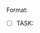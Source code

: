 Format:
- [ ] TASK: <title> (id: T-####)
Why: <1–2 line rationale>
Deliverables: <files / endpoints / artifacts>
Acceptance:
  - <verifiable check>
Depends on: T-####, …
Estimate: S/M/L (S≦2h, M≦1d, L≦3d)
Owner: (unset)
DoD (global): tests passing, docs updated, no schema drift, lint/format clean.
Tags: [core] [api] [db] [math] [adapter] [ui] [ops] [tests]

# Sprint 0 — Project Bootstrap

- [ ] TASK: Bootstrap IndyCalculator Environment (id: T-0001)
Why: Establish the mandated Python venv, dependency pins, and local tooling baseline.
Deliverables: requirements.txt, docs/setup.md, .env.example, pyproject.toml or ruff/black config files.
Acceptance:
  - `docs/setup.md` documents creating the `IndyCalculator` venv, installing pinned requirements, and running `uvicorn app.main:app --reload`.
  - requirements.txt includes pinned versions for FastAPI, SQLAlchemy, Celery, Redis-py, Pandas, NumPy, statsmodels, httpx, tenacity, pytest, black, ruff.
  - `.env.example` lists required env vars (ESI client creds, Postgres DSN, Redis URL) without secrets.
  - Lint/format configs reference the `IndyCalculator` interpreter path.
Estimate: M
Owner: (unset)
Tags: [core] [ops]

- [ ] TASK: Scaffold FastAPI Service Skeleton (id: T-0002)
Why: Provide the service boundary that separates stateful orchestration from the stateless math core.
Deliverables: app/main.py, app/api/__init__.py, app/dependencies.py, app/math/__init__.py, app/config.py, tests/api/test_health.py.
Acceptance:
  - FastAPI app exposes `/health/live`, `/health/ready`, `/health/startup` returning the expected status codes.
  - `app/math` package exports placeholder pure functions with no external imports beyond stdlib/typing.
  - `tests/api/test_health.py` passes via `pytest` in the IndyCalculator venv.
Depends on: T-0001
Estimate: M
Owner: (unset)
Tags: [core] [api] [math]

- [ ] TASK: Establish Postgres Schema & Alembic Migrations (id: T-0003)
Why: Create the durable data model required for rolling averages, reservations, and auditability.
Deliverables: alembic.ini, migrations/env.py, migrations/versions/*_initial_schema.py, docs/schema.md.
Acceptance:
  - Initial migration creates tables `inventory`, `inventory_by_loc`, `acquisitions`, `consumptions`, `industry_jobs`, `buy_orders`, `orderbook_snapshots`, `consumption_log` with keys/indexes per plan.
  - Monetary columns use `NUMERIC(28,4)` and quantity columns use `NUMERIC(20,2)`.
  - Migration adds `inventory_coverage_view` view aggregating location buckets.
  - `alembic upgrade head` runs cleanly against a fresh Postgres container.
Depends on: T-0001, T-0002
Estimate: L
Owner: (unset)
Tags: [db] [ops]

- [ ] TASK: One-shot SDE Folder Loader (id: T-0034)
Why: Make SDE imports effortless by pointing at extracted SDE directory.
Deliverables: utils/load_sde_dir.py and tests/utils/test_load_sde_dir.py.
Acceptance:
  - Running `python utils/load_sde_dir.py /path/to/sde` discovers typeIDs.yaml and industryBlueprints.yaml and runs importer in correct order.
  - `--no-db` supported to skip upserts.
Estimate: S
Owner: (unset)
Tags: [db] [ops]

# Sprint 3 — SDE Auto-Download & UX polish

- [ ] TASK: SDE Auto-Downloader + Loader CLI (id: T-0035)
Why: One-command tool that fetches the latest CCP SDE, decompresses, parses, and upserts into Postgres.
Deliverables: utils/fetch_and_load_sde.py (CLI), docs/sde_auto.md, tests/utils/test_fetch_and_load_sde.py (offline fixtures).
Acceptance:
  - Running `python utils/fetch_and_load_sde.py` discovers the latest version from https://developers.eveonline.com/static-data, downloads typeIDs + industryBlueprints archives, verifies checksums (when available), decompresses, and invokes manage_sde.update in the correct order.
  - Supports flags: `--version vYYYY.MM.DD`, `--dir <path>` for temp/output, `--no-db` to skip upserts, `--force` to re-download.
  - Resilient networking: retries with backoff + jitter, progress output, resumes partial downloads when possible.
Estimate: M
Owner: (unset)
Tags: [ops]

- [ ] TASK: SDE Downloader Networking + Proxy Support (id: T-0036)
Why: Ensure reliable downloads in corporate/proxy environments.
Deliverables: downloader honors `HTTP_PROXY`/`HTTPS_PROXY` envs, configurable timeout, retry policy; tests with mocked HTTP.
Acceptance:
  - Downloader uses proxies when env vars present; fails gracefully with actionable error when unreachable.
  - Unit tests cover success, 404, and retry scenarios using recorded fixtures.
Estimate: S
Owner: (unset)
Tags: [ops] [tests]

- [ ] TASK: SDE Integrity & Attribution (id: T-0037)
Why: Ensure integrity and proper attribution for redistributed subsets.
Deliverables: checksum verification logic (sha256/sha1 when published), docs/ATTRIBUTION.md with CCP SDE notice, version manifest persisted.
Acceptance:
  - Loader rejects mismatched checksums unless `--force` is provided.
  - Attribution doc exists and version manifest updated per import.
Estimate: S
Owner: (unset)
Tags: [ops] [docs]

- [ ] TASK: README Quickstart (SDE + Frontend) (id: T-0038)
Why: Provide a short path for new contributors without Docker.
Deliverables: README section with commands: create venv, install reqs, run Postgres, `fetch_and_load_sde.py`, alembic upgrade, uvicorn, and Vite dev.
Acceptance:
  - Steps copy-paste cleanly on a fresh machine and result in a working UI with live prices and loaded SDE subsets.
Estimate: S
Owner: (unset)
Tags: [docs]

# Sprint 4 — Local SDE Ingest + Calculator/BOM UX

- [ ] TASK: SDE Local Loader (load-local CLI) (id: T-0039)
Why: Allow manual local SDE refresh without network; load from `data/SDE/_downloads/` and (re)populate DB subset.
Deliverables: `utils/manage_sde.py load-local` command, logs and summary.
Acceptance:
  - Validates presence of YAML or JSON (prefers YAML) under `data/SDE/_downloads/`.
  - Parses subset only: T2 frigates/cruisers blueprints/products; reactions (moongoo→advanced mats→components); structures (Raitaru, Tatara, Athanor, Azbel), rigs, service modules; IDs (system/region/constellation).
  - Idempotent upsert; summary counts + version/hash printed.
Depends on: T-0015, T-0030
Estimate: M
Owner: (unset)
Tags: [db] [ops]

- [ ] TASK: SDE Subset Schema Extensions (id: T-0040)
Why: Persist required subsets not covered by existing tables.
Deliverables: Alembic migration(s) for `structures` enrichments, `rigs`, `services`, `universe_ids` (system/region/constellation), and reaction links if needed.
Acceptance:
  - Tables created with PK/FK indexes; upserts supported.
  - Migrations run cleanly on empty DB.
Depends on: T-0003
Estimate: M
Owner: (unset)
Tags: [db]

- [ ] TASK: SDE Local Loader Tests (id: T-0041)
Why: Validate parsing + upsert using tiny fixture files.
Deliverables: fixtures under `tests/fixtures/sde/`, tests for `load-local` happy path and idempotency.
Acceptance:
  - First run inserts subset rows; second run produces no duplicates.
Depends on: T-0039, T-0040
Estimate: S
Owner: (unset)
Tags: [tests]

- [ ] TASK: Docs — Local-Only SDE Workflow (id: T-0042)
Why: Document manual refresh procedure for contributors.
Deliverables: README + plan.md updates describing `load-local`, required files/paths, and subset scope.
Acceptance:
  - Copy-paste steps produce a refreshed subset DB on a clean repo.
Depends on: T-0039
Estimate: S
Owner: (unset)
Tags: [docs]

- [ ] TASK: Calculator Selectors & Presets (id: T-0043)
Why: Provide UI controls for ship class/size, structures, rigs, skills with sensible defaults.
Deliverables: React controls (toggles/dropdowns), default state pre-seeded (dummy char @5, Tatara+T1 rigs, Raitaru ME rigs, Nitrogen Fuel Blocks sample).
Acceptance:
  - Changing selectors updates displayed materials and job time immediately.
Depends on: T-0020, T-0021
Estimate: M
Owner: (unset)
Tags: [ui]

- [ ] TASK: Rolling-Average Valuation for On-Hand (id: T-0077)
Why: Use rolling-average costs for all on-hand inventory; eliminate snapshot pricing for holdings.
Deliverables: inventory valuation service using `acquisitions/consumptions` ledgers; endpoints to return valued on-hand by `type_id`.
Acceptance:
  - Given acquisition and consumption events, service returns correct rolling-average and quantity; determinism tests cover edge cases.
Depends on: T-0003 (schema), T-0004 (math), T-0007 (ESI sync)
Estimate: M
Owner: (unset)
Tags: [db] [math] [api] [tests]

- [ ] TASK: Live WIP/Jobs Tracking from ESI (id: T-0078)
Why: Count “in production” items correctly in coverage/needs and planning.
Deliverables: ESI sync extension to compute WIP outputs per job (by product `type_id`, remaining runs, output_qty) and expose `/inventory/wip`.
Acceptance:
  - WIP reflects ESI queued/active jobs; delivered jobs decrement WIP and increment on-hand; idempotent updates.
Depends on: T-0005 (ESI), T-0007 (workers)
Estimate: M
Owner: (unset)
Tags: [adapter] [db] [api]

- [ ] TASK: Weekly Run Planner (Global Cutoff + Staggered Starts) (id: T-0079)
Why: Plan runs over a 7‑day window with a global cutoff and staggered job starts across characters.
Deliverables: planning service that accepts cutoff + roster and returns per-character run schedule (start time, job, runs) honoring slots and integer batches.
Acceptance:
  - Planner output respects slots, cutoff, integer batches; unit tests validate schedules across sample rosters.
Depends on: T-0078 (WIP), T-0077 (valuation)
Estimate: L
Owner: (unset)
Tags: [math] [api] [tests]

- [ ] TASK: Builder Recommender (Assign Jobs by Skills/Bonuses/Slots) (id: T-0080)
Why: Choose best character + facility for each job based on skills, structure bonuses, and available slots.
Deliverables: recommender that scores assignments and outputs a per-character queue; API endpoint `/plan/recommend`.
Acceptance:
  - Recommender assigns jobs deterministically given fixed inputs; tests cover skill/rig variations and slot limits.
Depends on: T-0066 (structures/roles), T-0079 (planner)
Estimate: L
Owner: (unset)
Tags: [math] [api] [tests]

- [ ] TASK: UI — Character Order & Weekly Needs vs On‑Hand+WIP (id: T-0081)
Why: Let users order characters and visualize weekly needs versus on-hand and WIP.
Deliverables: UI controls to order characters; stacked bars for needs vs on-hand and WIP; binds to planner + valuation endpoints.
Acceptance:
  - Changing character order reflows schedules; chart shows needs reduced by on-hand/WIP; state persists.
Depends on: T-0077, T-0078, T-0079
Estimate: M
Owner: (unset)
Tags: [ui] [api]

- [ ] TASK: Costing Policy Enforcement (RA for holdings; Spot for shortfalls) (id: T-0082)
Why: Enforce policy: rolling-average for on-hand; snapshot/spot only for deficits.
Deliverables: costing service update to separate on-hand valuation (RA) from shortfall priced via quotes; docs section in plan.md.
Acceptance:
  - Cost outputs use RA for on-hand and spot (with timestamp) for deficits; tests verify mixed scenarios.
Depends on: T-0077, T-0017 (quotes)
Estimate: M
Owner: (unset)
Tags: [math] [api] [docs] [tests]

- [ ] TASK: CEO OAuth + API Key Persistence (id: T-0083)
Why: Allow corporation leadership to authorize ESI scopes and keep their CEO API access connected to IndyCalculator.
Deliverables: OAuth client configuration for EULine/EVE SSO with full-scope CEO permissions, persistent token/key storage in the backend, session-backed login flow exposed via the API, `.env.example` updates, and a frontend login/authorization screen that drives the flow end-to-end.
Acceptance:
  - Initiating login from the app UI opens the OAuth screen, lets the user pick a character, and returns showing the active character with granted scopes.
  - Access/refresh tokens (or API key payload) are encrypted/persisted so the CEO stays authenticated across browser sessions and server restarts.
  - Backend endpoints expose login status and refresh tokens automatically before expiry; manual logout clears stored credentials.
Depends on: T-0001, T-0002, T-0031
Estimate: L
Owner: (unset)
Tags: [api] [ui] [ops]

- [ ] TASK: Calculator Math Wiring to Endpoints (id: T-0044)
Why: Ensure live math reflects UI changes.
Deliverables: Frontend calls to backend math endpoints where applicable; fallback to pure functions for local interactions.
Acceptance:
  - Materials/time recompute deterministically on skill/rig/structure changes; network errors fall back gracefully.
Depends on: T-0008, T-0020
Estimate: M
Owner: (unset)
Tags: [ui] [api]

- [ ] TASK: Calculator UI Tests (id: T-0045)
Why: Guard against regressions.
Deliverables: Vitest/RTL tests for selectors affecting outputs; snapshot for default preset.
Acceptance:
  - Toggling skills/rigs/structures changes totals deterministically in tests.
Depends on: T-0043
Estimate: S
Owner: (unset)
Tags: [ui] [tests]

- [ ] TASK: T2 BOM Selector & Tree View (id: T-0046)
Why: Allow selecting any T2 frigate/cruiser and view its full BOM tree.
Deliverables: Searchable selector (DB-backed) and BOM tree component.
Acceptance:
  - Selecting a hull renders materials/components/reactions tree from SDE subset.
Depends on: T-0039, T-0040
Estimate: M
Owner: (unset)
Tags: [ui] [db]

- [ ] TASK: BOM Costing & Rolling Average (id: T-0047)
Why: Show costs using consume-only costing and rolling averages.
Deliverables: Backend endpoint/service to compute BOM costs; UI display components.
Acceptance:
  - Costs match deterministically for fixed inputs; excess capitalization respected.
Depends on: T-0004, T-0046
Estimate: M
Owner: (unset)
Tags: [math] [api] [ui]

- [ ] TASK: BOM Stability Tests (id: T-0048)
Why: Ensure numbers are stable for known hulls.
Deliverables: Unit/integration tests with seeded data for a known T2 hull.
Acceptance:
  - BOM and cost totals assert exact values with fixed fixtures.
Depends on: T-0047
Estimate: S
Owner: (unset)
Tags: [tests]

- [ ] TASK: Market Snapshots Table & Ingest Job (id: T-0049)
Why: Store periodic price/depth snapshots for charts.
Deliverables: Migration for `market_snapshots` (or reuse `orderbook_snapshots`), worker ingest job with polite cadence.
Acceptance:
  - Job writes rows on schedule; respects RateLimiter.
Depends on: T-0005, T-0012
Estimate: M
Owner: (unset)
Tags: [db] [ops] [adapter]

- [ ] TASK: Snapshots Query API (id: T-0050)
Why: Serve recent history to the UI.
Deliverables: GET `/prices/history?type_id=&region_id=&days=`; tests.
Acceptance:
  - Returns recent series with timestamps; supports pagination/limit.
Depends on: T-0049
Estimate: S
Owner: (unset)
Tags: [api]

- [ ] TASK: Price History Mini Chart (id: T-0051)
Why: Visualize recent prices on the calculator page.
Deliverables: React mini chart (sparklines or simple line chart) bound to snapshots API.
Acceptance:
  - Chart renders from fixtures in dev and real API in prod.
Depends on: T-0050
Estimate: S
Owner: (unset)
Tags: [ui]

- [ ] TASK: Market Snapshots Tests (id: T-0052)
Why: Validate worker/API/chart end-to-end.
Deliverables: Worker job unit test with faked provider; API test; UI fixture test.
Acceptance:
  - Rows produced; API returns expected points; chart renders with fixture data.
Depends on: T-0049, T-0050, T-0051
Estimate: M
Owner: (unset)
Tags: [tests]

- [ ] TASK: Pane Manager (drag/resize/reflow) (id: T-0053)
Why: Provide draggable, resizable overlay panels.
Deliverables: Pane manager component with open/close/drag/resize/stack, responsive reflow.
Acceptance:
  - Multiple panes can open and share space sensibly; keyboard/mouse interactions work.
Depends on: T-0043
Estimate: M
Owner: (unset)
Tags: [ui]

- [ ] TASK: Domain Panes (Structures, Analytics, Materials) (id: T-0054)
Why: Surface detailed controls and insights.
Deliverables: Three panes wired to existing endpoints and calculator state.
Acceptance:
  - Structures Config, Analytics (indicators/SPP⁺), and Materials (coverage) panes function and reflect current selection.
Depends on: T-0053, T-0008, T-0017
Estimate: M
Owner: (unset)
Tags: [ui] [api]

- [ ] TASK: Pane State Persistence (id: T-0055)
Why: Restore pane layout on reload.
Deliverables: Backend persistence (e.g., `/ui/state`), frontend save/restore hooks.
Acceptance:
  - Reload restores open panes and sizes/positions.
Depends on: T-0053
Estimate: S
Owner: (unset)
Tags: [ui] [api]

- [ ] TASK: Pane Interaction Tests (id: T-0056)
Why: Ensure deterministic drag/resize/stack behavior.
Deliverables: Component tests for pane manager interactions.
Acceptance:
  - Open/close/drag/resize pass in CI with stable outcomes.
Depends on: T-0053
Estimate: S
Owner: (unset)
Tags: [ui] [tests]

- [ ] TASK: Background Nodes Param Refactor (id: T-0057)
Why: Allow tuning density/velocity/filament amplitude/gradient.
Deliverables: Background component props and config hook.
Acceptance:
  - Defaults applied via config; values can be overridden by panes.
Depends on: —
Estimate: S
Owner: (unset)
Tags: [ui]

- [ ] TASK: Background Defaults (Blue→Purple, 2× density) (id: T-0058)
Why: Match EVE star map vibe.
Deliverables: Update defaults to blue→purple gradient, ~2× density, slightly faster motion.
Acceptance:
  - Visual review shows denser field and new gradient.
Depends on: T-0057
Estimate: S
Owner: (unset)
Tags: [ui]

- [ ] TASK: Background Visual Snapshot Test (id: T-0059)
Why: Detect regressions in visuals.
Deliverables: Lightweight screenshot/snapshot test of canvas params (mocked).
Acceptance:
  - Test confirms parameterization and default config applied.
Depends on: T-0057, T-0058
Estimate: S
Owner: (unset)
Tags: [tests]

- [ ] TASK: Cross-Cutting E2E Acceptance (id: T-0060)
Why: Verify integration: calculator reactivity, SDE ingest, snapshots rendering.
Deliverables: Scripted checklist or smoke tests that toggle skills/structures/rigs; run SDE load-local; render price chart for selected hull.
Acceptance:
  - All checks pass; provider snapshots respect rate limits.
Depends on: T-0039, T-0045, T-0052
Estimate: M
Owner: (unset)
Tags: [ops] [ui] [db]

- [ ] TASK: Auto SDE Detect & Load (id: T-0061)
Why: Eliminate manual CLI by watching `data/SDE/_downloads/` and auto-loading new SDE snapshots into the subset DB.
Deliverables: `app/sde_autoload.py` (finder + needs_update + load_if_new), API startup scheduler hook (APScheduler) to scan on boot and every 6h; tests with fixtures (zip and yaml).
Acceptance:
  - On startup, if a new SDE (YAML/JSON or supported ZIP) is present, loader parses subset and upserts idempotently.
  - Subsequent scans skip when manifest checksum matches; logs summary counts.
Depends on: T-0039, T-0040, T-0041
Estimate: M
Owner: (unset)
Tags: [ops] [db]

- [ ] TASK: Full Industry SDE Ingest (subset) (id: T-0062)
Why: Populate DB with all materials/components/minerals used along the T2 frigate/cruiser chain plus universe IDs.
Deliverables: manage_sde.load_local enhancements to compute `industry_materials` from blueprints, upsert all blueprints in subset, and upsert `universe_ids` from map YAMLs; migrations; endpoint to query materials.
Acceptance:
  - After dropping SDE into `data/SDE/_downloads`, autoload populates `type_ids`, `blueprints`, `industry_materials`, and `universe_ids`.
  - Idempotent upserts; summary counts logged.
Depends on: T-0039, T-0040, T-0061
Estimate: M
Owner: (unset)
Tags: [db] [ops] [api]

# Sprint 5 — Systems/Structures + Ship Basket UI

- [ ] TASK: EVE Uni UX Review + UI Plan (id: T-0063)
Why: Align frontend with EVE Uni industry flow (facilities→roles→rigs→jobs).
Deliverables: docs/ui/industry_plan.md summarizing patterns + UI wireframes.
Acceptance:
  - Doc lists screen sections and interactions; maps to tasks T-0064..T-0072.
Depends on: —
Estimate: S
Owner: (unset)
Tags: [docs] [ui]

- [ ] TASK: Systems Page — System Bars (id: T-0064)
Why: Visualize systems and their system cost indices as bars.
Deliverables: /systems route, bar component, API call.
Acceptance:
  - Lists systems with name + current cost index; expand-on-click area renders below bar.
  - Uses cached indices and respects rate/TTL per Constitution §9 and Spec §Constraints.
Depends on: T-0040 (universe_ids), T-0018 (caching)
Estimate: M
Owner: (unset)
Tags: [ui] [api]

- [ ] TASK: Add System — Search + Select (id: T-0065)
Why: Add systems from DB to user’s facility list.
Deliverables: searchable selector (universe_ids), POST `/state/ui` persistence.
Acceptance:
  - Search returns systems; adding persists; reload restores the list.
Depends on: T-0064, T-0055
Estimate: S
Owner: (unset)
Tags: [ui] [api]

- [ ] TASK: Structures + Roles (id: T-0066)
Why: Attach structures to a system and choose industry role (Manufacturing, Reactions, Refining, Science).
Deliverables: dropdowns for structure type + role; per‑role form placeholders.
Acceptance:
  - “+ Add Structure” opens controls; selection persists under system bar.
Depends on: T-0065, T-0040
Estimate: M
Owner: (unset)
Tags: [ui] [api]

- [ ] TASK: Rigs Mapping + Persistence (id: T-0067)
Why: Offer role‑appropriate rig options and save them.
Deliverables: rig list (rigs table), selection UI, POST `/state/ui` updates.
Acceptance:
  - Rigs shown per structure/role; saved and restored on reload.
Depends on: T-0066, T-0040
Estimate: S
Owner: (unset)
Tags: [ui] [db]

- [ ] TASK: Systems API (id: T-0068)
Why: Serve systems + cost indices for UI.
Deliverables: GET `/systems` returns id/name/index; tests.
Acceptance:
  - Returns cached indices with <150ms P95; pagination supported.
  - Provider/resource access follows Constitution §3/§9 (cache windows, backoff/jitter).
Depends on: T-0040, T-0018
Estimate: S
Owner: (unset)
Tags: [api]

- [ ] TASK: Ship Search + Basket (id: T-0069)
Why: Add ships to a build basket.
Deliverables: search component; basket item UI; state persistence.
Acceptance:
  - Selecting a ship adds a bar; reload restores basket via `/state/ui` (Constitution §11 persistence UX).
Depends on: T-0046, T-0055
Estimate: M
Owner: (unset)
Tags: [ui]

- [ ] TASK: Expandable BOM UI (id: T-0070)
Why: Expand/collapse reactions → components → raw materials.
Deliverables: tree component bound to `/bom/tree`.
Acceptance:
  - Expand/collapse works; performance acceptable on typical hulls.
Depends on: T-0046
Estimate: M
Owner: (unset)
Tags: [ui]

- [ ] TASK: Market Metrics on Ship Bar (id: T-0071)
Why: Show mid/volume/spread for selected ship.
Deliverables: bind `/prices/history` + quote endpoint; mini chart.
Acceptance:
  - Chart renders; metrics update within 150ms P95 from cache.
Depends on: T-0050, T-0017, T-0018
Estimate: S
Owner: (unset)
Tags: [ui] [api]

- [ ] TASK: Grand Profit/Cost Summary (id: T-0072)
Why: Live summary of total build cost, projected sale, and profit.
Deliverables: summary bar component; combine basket items; fees/rigs/skills inputs.
Acceptance:
  - Updates deterministically on ship qty/rig/skill changes (Constitution §8 determinism tests).
Depends on: T-0069, T-0047
Estimate: M
Owner: (unset)
Tags: [ui] [math]

- [ ] TASK: Live Interaction Wiring (id: T-0073)
Why: Ensure changes propagate through math and state.
Deliverables: hooks to recompute materials/time on rig/structure/skill changes; debounce + caching.
Acceptance:
  - Inputs update BOM and summary within 200ms; state persists.
Depends on: T-0066, T-0067, T-0069, T-0072
Estimate: M
Owner: (unset)
Tags: [ui]

- [ ] TASK: Visual Polish (icons + palette overlays) (id: T-0074)
Why: Improve legibility and brand fit.
Deliverables: ship icon overlay with palette gradients; hover/focus states.
Acceptance:
  - Bars show icons/gradients; passes contrast checks.
Depends on: T-0069
Estimate: S
Owner: (unset)
Tags: [ui]

- [ ] TASK: Populate Rigs from SDE Mapping (id: T-0075)
Why: Replace fallback rigs with real entries sourced from SDE/group mappings.
Deliverables: parser to identify rig items by group/category; upsert into `rigs`; role mapping table or rules.
Acceptance:
  - `/structures/rigs` returns DB-sourced rigs per role; fallback no longer used when DB populated.
Depends on: T-0039, T-0040
Estimate: M
Owner: (unset)
Tags: [db] [ops]

- [ ] TASK: Enhanced System Selector (id: T-0076)
Why: Improve usability when adding systems.
Deliverables: search with pagination, filter by region/constellation; keyboard navigation.
Acceptance:
  - Selector lists multiple results and supports arrow/enter; filters by region/constellation.
Depends on: T-0068
Estimate: S
Owner: (unset)
Tags: [ui]

- [ ] TASK: Implement Math Core Primitives with Determinism Tests (id: T-0004)
Why: Encode consume-only costing and lead-time–aware SPP⁺ as pure, testable functions.
Deliverables: indy_math/costing.py, indy_math/spp.py, indy_math/indicators.py, tests/math/test_costing.py, tests/math/test_spp.py, tests/math/test_indicators.py.
Acceptance:
  - `cost_item` handles on-hand consumption, recursive make steps, excess capitalization, and fee pro-rating exactly as described in the constitution.
  - `spp_lead_time_aware` returns identical outputs for repeated runs with identical inputs; tests include zero-depth and high-depth edge cases.
  - Indicator utilities compute moving averages, Bollinger bands, and depth summaries with validation on insufficient data.
  - Math tests achieve 100% coverage of ISK-affecting code paths and run without touching network/DB.
Depends on: T-0002
Estimate: L
Owner: (unset)
Tags: [math] [tests]

- [ ] TASK: Build Provider Adapter Interfaces with Retry/Backoff (id: T-0005)
Why: Encapsulate ESI and price providers with guardrails for cache windows, rate limits, and failover.
Deliverables: app/providers/base.py, app/providers/esi.py, app/providers/adam4eve.py, app/providers/fuzzwork.py, tests/providers/test_contracts.py, docs/providers.md.
Acceptance:
  - Adapters expose typed interfaces matching the plan (jobs, assets, skills, cost indices, price quotes).
  - Exponential backoff with full jitter is applied; exceeding retry threshold raises a circuit-breaker exception.
  - Adapter responses are validated against Pydantic models and reject schema drift.
  - Contract tests use recorded fixtures (no live calls) and simulate rate-limit and failure scenarios.
Depends on: T-0002
Estimate: L
Owner: (unset)
Tags: [adapter] [core] [tests]

- [ ] TASK: Configure Redis Caching & Settings (id: T-0006)
Why: Enforce the required TTLs, last-good fallbacks, and cache-aside strategy for hot paths.
Deliverables: app/cache.py, app/settings.py updates, redis/keys.md, tests/cache/test_cache_policy.py.
Acceptance:
  - Redis helper supports namespaced keys (`price:{provider}:{region}:{type}`, etc.) with TTLs 900s/86400s/3600s/1800s per plan.
  - Cache layer returns last-good values when providers fail and tags staleness metadata for API responses.
  - Tests cover expiry behaviour and last-good fallback, using fakeredis or Redis test container.
  - Settings surface Redis URL via environment variable and integrate with FastAPI dependency wiring.
Depends on: T-0002
Estimate: M
Owner: (unset)
Tags: [core] [ops] [tests]

- [ ] TASK: Implement Inventory & Job Sync Workers (id: T-0007)
Why: Keep stateful reservations and rolling averages aligned with ESI data and acquisitions.
Deliverables: app/workers/__init__.py, app/workers/esi_sync.py, tests/workers/test_esi_sync.py, docs/workflows/esi_sync.md.
Acceptance:
  - Worker pulls ESI jobs/assets respecting cache headers and upserts into Postgres with `SELECT ... FOR UPDATE` to maintain reservations.
  - Excess outputs generate acquisition records with proper unit costs and update rolling averages atomically.
  - Tests simulate new jobs, completed jobs, and cancellations ensuring idempotent updates.
  - Documentation outlines manual re-sync procedure and rate-limit safeguards.
Depends on: T-0003, T-0005, T-0006
Estimate: L
Owner: (unset)
Tags: [core] [db] [adapter] [ops] [tests]

- [ ] TASK: Expose Analytics & Planning APIs (id: T-0008)
Why: Deliver the endpoints that drive SPP⁺, indicators, and planning workflows for the UI.
Deliverables: app/api/routes/analytics.py, app/api/routes/plan.py, schemas/analytics.py, tests/api/test_analytics.py, tests/api/test_plan.py.
Acceptance:
  - `/analytics/indicators` returns cached MA/BB/volatility data with 200/429/503 handling per plan.
  - `/analytics/spp_plus` consumes math core outputs, honors deterministic behaviour, and surfaces diagnostics.
  - `/plan/next-window` produces per-character recommendations while enforcing integer batch constraints and conflict checks.
  - API tests cover happy path, validation errors, and provider outage fallbacks.
Depends on: T-0004, T-0005, T-0006, T-0007
Estimate: L
Owner: (unset)
Tags: [api] [math] [core] [tests]

- [ ] TASK: Wire Celery/APScheduler Schedules (id: T-0009)
Why: Ensure recurring jobs honor cadences and idempotency constraints defined in the plan.
Deliverables: celery_app.py, app/schedules.py, docs/ops/schedules.md, tests/ops/test_schedules.py.
Acceptance:
  - Celery app registers queues for price refresh, indices, ESI sync, indicators, and Discord alerts with staggering and TTL guards.
  - APScheduler configuration seeds the 12-minute price refresh, daily indices, 30-minute job sync, hourly indicators, and 15-minute alerts.
  - Tests verify schedule definitions and idempotent task wrappers (mocked Celery beat context).
  - Documentation includes runbooks for retry storms and manual task triggering.
Depends on: T-0005, T-0006, T-0007
Estimate: M
Owner: (unset)
Tags: [ops] [core]

- [ ] TASK: Scaffold React Dashboard Shell (id: T-0010)
Why: Provide UI entry points for coverage bars, SPP⁺ controls, and planning views.
Deliverables: frontend/package.json, frontend/src/App.tsx, frontend/src/pages/Dashboard.tsx, frontend/src/api/client.ts, frontend/src/components/CoverageBars.tsx, tests/ui/Dashboard.test.tsx.
Acceptance:
  - React app bootstraps via Vite with TypeScript and TanStack Query configured.
  - Dashboard fetches `/state/ui` (mocked) and renders coverage bars using placeholder data bindings.
  - SPP⁺ controls component wires to `/analytics/spp_plus` stub with explainable cost trace panel ready for integration.
  - UI tests (React Testing Library) validate coverage bar rendering and API hook error states.
Depends on: T-0002, T-0008
Estimate: M
Owner: (unset)
Tags: [ui] [api] [tests]

- [ ] TASK: Establish CI Pipeline & Quality Gates (id: T-0011)
Why: Enforce constitution-mandated tests, lint, and determinism checks on every PR.
Deliverables: .github/workflows/ci.yml, scripts/run_tests.sh, scripts/lint.sh, docs/process/ci.md.
Acceptance:
  - CI workflow runs lint (`ruff`), format check (`black --check`), unit/integration tests (`pytest`), and coverage with ≥85% threshold enforcement.
  - Pipeline includes deterministic math test job that executes relevant suites twice to confirm repeatability.
  - Workflow uploads coverage artifact and fails on schema drift by verifying `alembic heads` equals `alembic current`.
  - Documentation states PR requirements (tests, CHANGELOG entry, performance note when hot paths touched).
Depends on: T-0001, T-0004, T-0005, T-0006
Estimate: M
Owner: (unset)
Tags: [ops] [tests]

- [ ] TASK: Implement Central RateLimiter and Integrate Providers (id: T-0012)
Why: Enforce per-provider rate limits and polite cadences, preventing ban/blocks.
Deliverables: core/ratelimiter.py, tests/core/test_ratelimiter.py, provider wiring updates.
Acceptance:
  - RateLimiter exposes token-bucket semantics with fakeable clock/sleep for tests.
  - Metrics counters (`allowed`, `denied`, `delayed`) increment as expected.
  - ESI/Adam4EVE/Fuzzwork adapters block until allowed before issuing requests.
  - Contract tests simulate limiter blocking via injected fake sleep/clock.
Estimate: M
Owner: (unset)
Tags: [adapter] [core] [tests]

- [ ] TASK: SDE Manager Utility + Schema (id: T-0013)
Why: Parse and store SDE subsets needed for T2 manufacturing workflows.
Deliverables: utils/manage_sde.py CLI, migrations/20240416_02_sde_schema.py, tests/utils/test_manage_sde.py, docs updates.
Acceptance:
  - CLI `python utils/manage_sde.py update --from-file <yaml>` updates `data/sde/` and writes a manifest with version+checksum.
  - Migration creates `type_ids`, `blueprints`, `structures`, `cost_indices` tables.
  - Unit tests verify manifest roundtrip and basic update no-op when checksum unchanged.
  - `.gitignore` excludes `data/sde/` artifacts.
Estimate: L
Owner: (unset)
Tags: [db] [ops] [tests]

- [ ] TASK: Provider Rate Limit Settings & Wiring (id: T-0014)
Why: Make provider-specific rate limits configurable via env and settings.
Deliverables: app/settings.py updates, wiring of RateLimiter instances in provider factories, docs snippet.
Acceptance:
  - Env vars define capacities/refill rates per provider (ESI, Adam4EVE, Fuzzwork), with sane defaults.
  - Providers receive a RateLimiter instance via DI and honor it in calls.
  - Unit test verifies env-driven settings produce expected limiter configuration.
Estimate: S
Owner: (unset)
Tags: [adapter] [core] [ops] [tests]

- [ ] TASK: SDE Parser for T2 Subsets + Idempotent Upserts (id: T-0015)
Why: Load actionable blueprint/material data for T2 frigates/cruisers and reactions.
Deliverables: utils/manage_sde.py parsing functions, db upsert script(s), tests for parsing subsets and idempotency.
Acceptance:
  - Parser extracts blueprints→products, reaction chains, and relevant structures into compact JSON.
  - Idempotent upsert inserts/updates `type_ids`, `blueprints`, `structures` in Postgres without duplicates.
  - Tests validate parsing of small YAML fixtures and repeatable upserts.
Estimate: L
Owner: (unset)
Tags: [db] [ops] [tests]

- [ ] TASK: Document SDE + Rate Limit Workflows (id: T-0016)
Why: Ensure developers follow proper offline SDE updates and safe provider usage.
Deliverables: plan.md additions, docs/sde.md, docs/rate_limits.md.
Acceptance:
  - plan.md describes local `manage_sde.py update` workflow; production images do not bundle raw SDE.
  - Rate-limit guardrails documented with examples of adding new provider keys and cadences.
  - Cross-link from README.
Estimate: S
Owner: (unset)
Tags: [ops] [docs]

# Sprint 1 — Live Data, Caching, UI

- [ ] TASK: Live Prices API from Snapshots (id: T-0017)
Why: Expose latest bid/ask/mid from `orderbook_snapshots` for UI calculators.
Deliverables: app/api/routes/prices.py, app/services/prices.py, tests/api/test_prices.py.
Acceptance:
  - POST `/prices/quotes` accepts `{ region_id, type_ids: [] }` and returns `{ quotes: [{type_id, bid, ask, mid, ts}] }`.
  - Endpoint queries latest per (type_id, side) by `ts` and computes mid.
  - Tests mock the service to avoid DB dependency.
Estimate: M
Owner: (unset)
Tags: [api] [db] [tests]

- [ ] TASK: Cache Analytics Outputs in Redis (id: T-0018)
Why: Reduce load and meet P95 latency targets for indicators/SPP⁺.
Deliverables: app/services/analytics.py updates using CacheClient, tests/cache for cache-hit logic.
Acceptance:
  - `/analytics/indicators` and `/analytics/spp_plus` return cached last-good within 100ms on DB/provider timeout.
  - TTLs align with plan (indicator 1h, spp 30m).
Estimate: M
Owner: (unset)
Tags: [core] [api] [cache] [tests]

- [ ] TASK: Price Backfill Worker/CLI (id: T-0019)
Why: Keep snapshots fresh without manual seeding.
Deliverables: worker task or CLI that fetches provider quotes for configured type_ids/region and inserts `orderbook_snapshots`.
Acceptance:
  - Idempotent upserts using unique `(region_id, type_id, side, ts)`.
  - Respects provider rate limits and polite cadence.
Estimate: M
Owner: (unset)
Tags: [ops] [db] [adapter]

- [ ] TASK: Frontend Calculator Uses Live Prices (id: T-0020)
Why: Replace placeholder prices with API-fed quotes to reflect real costs.
Deliverables: frontend/src/pages/Calculator.tsx updates to request `/prices/quotes` and update price map.
Acceptance:
  - On load, calculator fetches quotes for preloaded materials and updates totals.
  - Fallback to static prices when API fails.
Estimate: S
Owner: (unset)
Tags: [ui] [api]

# Sprint 2 — Frontend UX Overhaul

- [ ] TASK: Design System + Theme (id: T-0025)
Why: Establish sleek, modern look with purple/blue/green palette and reusable UI tokens.
Deliverables: frontend/src/styles.css with CSS variables (colors, spacing, typography), utility classes, README snippet.
Acceptance:
  - CSS variables define primary/secondary/accent shades and gradients.
  - Global layout uses new tokens; dark theme default.
Estimate: S
Owner: (unset)
Tags: [ui]

- [ ] TASK: Animated Background (EVE Map Web) (id: T-0026)
Why: Add shifting node/filament background reminiscent of EVE map.
Deliverables: frontend/src/components/BackgroundWeb.tsx (Canvas animation), integration in App layout.
Acceptance:
  - Background animates nodes and connecting filaments with gradient strokes (purple/blue/green).
  - Does not exceed 3% CPU on idle in dev; pauses on tab blur.
Estimate: M
Owner: (unset)
Tags: [ui]

- [ ] TASK: Calculator UX Expansion (id: T-0027)
Why: Provide more options similar to reference image: structure presets, rig toggles, skill presets, blueprint selector.
Deliverables: updates to frontend/src/pages/Calculator.tsx with cards, toggles, and presets.
Acceptance:
  - User can choose blueprint (Nitrogen Fuel Blocks default, plus sample advanced hull/component), change rigs, and apply skill presets (All V, Industry IV, Custom).
  - Changes visibly update material quantities and job time.
Estimate: M
Owner: (unset)
Tags: [ui]

- [ ] TASK: Responsive Layout + Polish (id: T-0028)
Why: Ensure clean layout on laptop/desktop; mobile-friendly grid.
Deliverables: CSS grid/breakpoints, card components with glassmorphism style.
Acceptance:
  - Layout stacks on narrow widths; maintains readability and contrast.
Estimate: S
Owner: (unset)
Tags: [ui]

- [ ] TASK: UI Smoke Tests (id: T-0029)
Why: Basic confidence for critical interactions.
Deliverables: minimal vitest/RTL tests (or Playwright optional) for Calculator.
Acceptance:
  - Tests verify that changing skills and structure toggles updates displayed totals.
Estimate: S
Owner: (unset)
Tags: [ui] [tests]

- [ ] TASK: SDE Import Integration & Auto DB Upsert (id: T-0030)
Why: Ensure DB is populated with required SDE subsets whenever the importer runs.
Deliverables: utils/manage_sde.py defaults to upserting into Postgres; docs updated; optional `--no-db` flag.
Acceptance:
  - Running `python utils/manage_sde.py update --from-file <yaml>` updates JSON artifacts and upserts `type_ids`, `blueprints`, `structures`.
  - Manifest prevents redundant work; idempotent upserts verified via repeated runs.
Estimate: S
Owner: (unset)
Tags: [db] [ops]

- [ ] TASK: Frontend in Docker Compose (id: T-0031)
Why: One-command dev stack including UI without installing Node locally.
Deliverables: docker-compose.yml frontend service using Node image to run Vite dev server.
Acceptance:
  - `docker compose up` exposes frontend at 5173 and API at 8000; proxy routes work.
Estimate: S
Owner: (unset)
Tags: [ops] [ui]

- [ ] TASK: Celery Worker + Beat with Schedules (id: T-0032)
Why: Run recurring price refresh/backfill and indicator rebuild per plan cadences.
Deliverables: tasks.py Celery tasks; docker-compose worker + beat services; schedule config.
Acceptance:
  - `price_refresh` reads env `PRICE_TYPE_IDS` + `REGION_ID` + provider and inserts snapshots idempotently.
  - Beat triggers refresh every ~12m; logs confirm execution.
Estimate: M
Owner: (unset)
Tags: [ops] [adapter] [db]

- [ ] TASK: Analytics Cache Tests (id: T-0033)
Why: Prove cache-hit and last-good fallback behavior.
Deliverables: tests/services/test_analytics_cache.py using fakeredis and monkeypatching DB calls.
Acceptance:
  - First call computes and caches; second call returns cached when DB is unavailable.
Estimate: S
Owner: (unset)
Tags: [tests] [cache]

- [ ] TASK: Rig/Skill Rules (EVE Canonical) (id: T-0021)
Why: Apply correct per-group rig bonuses and skill multipliers for manufacturing/reactions.
Deliverables: frontend/lib/evecalc.ts with group-aware bonuses; docs link to assumptions.
Acceptance:
  - Adjusting activity/group updates ME/TE according to EVE rules.
  - Unit tests for calculation helper functions (UI-level).
Estimate: M
Owner: (unset)
Tags: [ui] [math] [tests]

- [ ] TASK: Metrics for RateLimiter (id: T-0022)
Why: Observe allowed/denied/delayed counts.
Deliverables: simple metrics exporter (e.g., `/metrics` or logs) incrementing counters by key.
Acceptance:
  - Counters exposed or logged; smoke test validates increments via a fake limiter.
Estimate: S
Owner: (unset)
Tags: [ops]

- [ ] TASK: Dev Docker Compose (API + Postgres + Redis) (id: T-0023)
Why: One-command local stack to avoid manual DB setup and ensure consistent env.
Deliverables: docker-compose.yml with API, Postgres (15), Redis (7), .env overrides.
Acceptance:
  - `docker compose up` starts services; API `/health/ready` reports ready after migrations.
  - Volumes persisted for Postgres and Redis.
Estimate: M
Owner: (unset)
Tags: [ops]

- [ ] TASK: CORS/Proxy Developer Experience (id: T-0024)
Why: Ensure frontend can talk to API without CORS issues.
Deliverables: CORS middleware defaults in FastAPI, Vite proxy config checked in.
Acceptance:
  - Frontend dev server (Vite) calls `/analytics` and `/prices` without CORS errors.
  - Document toggle to disable CORS when running via proxy.
Estimate: S
Owner: (unset)
Tags: [ui] [api]
